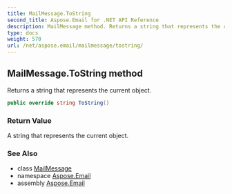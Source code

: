 ```yaml
---
title: MailMessage.ToString
second_title: Aspose.Email for .NET API Reference
description: MailMessage method. Returns a string that represents the current object
type: docs
weight: 570
url: /net/aspose.email/mailmessage/tostring/
---
```

## MailMessage.ToString method

Returns a string that represents the current object.

```csharp
public override string ToString()
```

### Return Value

A string that represents the current object.

### See Also

* class [MailMessage](../)
* namespace [Aspose.Email](../../mailmessage/)
* assembly [Aspose.Email](../../../)


